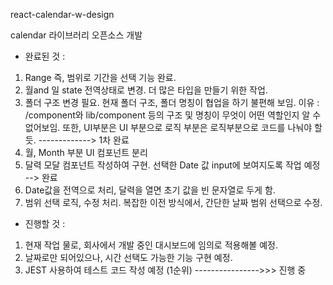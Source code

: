 react-calendar-w-design

calendar 라이브러리 오픈소스 개발
- 완료된 것 : 
1) Range 즉, 범위로 기간을 선택 기능 완료.
2) 월and 일 state 전역상태로 변경. 더 많은 타입을 만들기 위한 작업.
3) 폴더 구조 변경 필요. 현재 폴더 구조, 폴더 명칭이 협업을 하기 불편해 보임. 
이유 : /component와 lib/component 등의 구조 및 명칭이 무엇이 어떤 역할인지 알 수 없어보임.
또한, UI부분은 UI 부분으로 로직 부분은 로직부분으로 코드를 나눠야 할 듯. -------------> 1차 완료
4) 월, Month 부분 UI 컴포넌트 분리
5) 달력 모달 컴포넌트 작성하여 구현. 선택한 Date 값 input에 보여지도록 작업 예정 --> 완료
6) Date값을 전역으로 처리, 달력을 열면 초기 값을 빈 문자열로 두게 함.
7) 범위 선택 로직, 수정 처리. 복잡한 이전 방식에서, 간단한 날짜 범위 선택으로 수정.

- 진행할 것 :

1) 현재 작업 물로, 회사에서 개발 중인 대시보드에 임의로 적용해볼 예정.
2) 날짜로만 되어있으나, 시간 선택도 가능한 기능 구현 예정.
3) JEST 사용하여 테스트 코드 작성 예정 (1순위) ---------------->>> 진행 중
